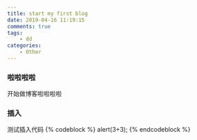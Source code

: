 ```yaml
---
title: start my first blog
date: 2019-04-16 11:19:15
comments: true
tags:
    - dd
categories:
    - Other
---
```


### 啦啦啦啦
开始做博客啦啦啦啦

### 插入
测试插入代码
{% codeblock %}
alert(3+3);
{% endcodeblock %}
